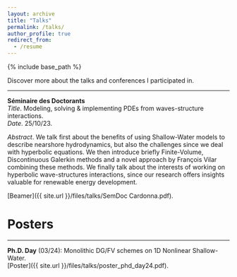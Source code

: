 ```yaml
---
layout: archive
title: "Talks"
permalink: /talks/
author_profile: true
redirect_from:
  - /resume
---
```


{% include base_path %}

Discover more about the talks and conferences I participated in.

***

<b>Séminaire des Doctorants</b> <br>
<i>Title</i>. Modeling, solving & implementing PDEs from waves-structure interactions. <br>
<i>Date</i>. 25/10/23.<br>

<i>Abstract</i>. We talk first about the benefits of using Shallow-Water models to describe nearshore hydrodynamics, but also the challenges since we deal with hyperbolic equations. We then introduce briefly Finite-Volume, Discontinuous Galerkin methods and a novel approach by François Vilar combining these methods. We finally talk about the interests of working on hyperbolic wave-structures interactions, since our research offers insights valuable for renewable energy development. 

[Beamer]({{ site.url }}/files/talks/SemDoc Cardonna.pdf).


Posters
======

***

<b>Ph.D. Day</b> (03/24): Monolithic DG/FV schemes on 1D Nonlinear Shallow-Water.<br>
[Poster]({{ site.url }}/files/talks/poster_phd_day24.pdf).


